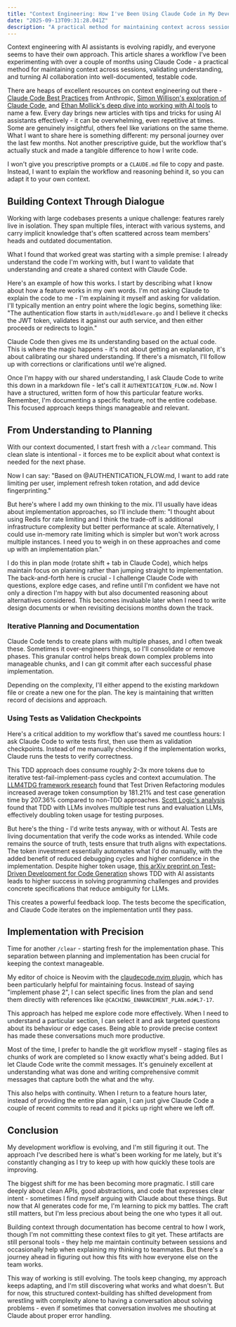 ```yaml
---
title: "Context Engineering: How I've Been Using Claude Code in My Development Workflow"
date: "2025-09-13T09:31:28.041Z"
description: "A practical method for maintaining context across sessions, validating understanding, and turning AI collaboration into well-documented, testable code."
---
```


Context engineering with AI assistants is evolving rapidly, and everyone seems to have their own approach. This article shares a workflow I've been experimenting with over a couple of months using Claude Code - a practical method for maintaining context across sessions, validating understanding, and turning AI collaboration into well-documented, testable code.

There are heaps of excellent resources on context engineering out there - [Claude Code Best Practices](https://www.anthropic.com/engineering/claude-code-best-practices) from Anthropic, [Simon Willison's exploration of Claude Code](https://youtu.be/IS_y40zY-hc?si=tgSP87N5SYlrMDnD), and [Ethan Mollick's deep dive into working with AI tools](https://www.youtube.com/watch?v=fHWFF_pnqDk) to name a few. Every day brings new articles with tips and tricks for using AI assistants effectively - it can be overwhelming, even repetitive at times. Some are genuinely insightful, others feel like variations on the same theme. What I want to share here is something different: my personal journey over the last few months. Not another prescriptive guide, but the workflow that's actually stuck and made a tangible difference to how I write code.

I won't give you prescriptive prompts or a `CLAUDE.md` file to copy and paste. Instead, I want to explain the workflow and reasoning behind it, so you can adapt it to your own context.

## Building Context Through Dialogue

Working with large codebases presents a unique challenge: features rarely live in isolation. They span multiple files, interact with various systems, and carry implicit knowledge that's often scattered across team members' heads and outdated documentation.

What I found that worked great was starting with a simple premise: I already understand the code I'm working with, but I want to validate that understanding and create a shared context with Claude Code.

Here's an example of how this works. I start by describing what I know about how a feature works in my own words. I'm not asking Claude to explain the code to me - I'm explaining it myself and asking for validation. I'll typically mention an entry point where the logic begins, something like: "The authentication flow starts in `auth/middleware.go` and I believe it checks the JWT token, validates it against our auth service, and then either proceeds or redirects to login."

Claude Code then gives me its understanding based on the actual code. This is where the magic happens - it's not about getting an explanation, it's about calibrating our shared understanding. If there's a mismatch, I'll follow up with corrections or clarifications until we're aligned.

Once I'm happy with our shared understanding, I ask Claude Code to write this down in a markdown file - let's call it `AUTHENTICATION_FLOW.md`. Now I have a structured, written form of how this particular feature works. Remember, I'm documenting a specific feature, not the entire codebase. This focused approach keeps things manageable and relevant.

## From Understanding to Planning

With our context documented, I start fresh with a `/clear` command. This clean slate is intentional - it forces me to be explicit about what context is needed for the next phase.

Now I can say: "Based on @AUTHENTICATION_FLOW.md, I want to add rate limiting per user, implement refresh token rotation, and add device fingerprinting."

But here's where I add my own thinking to the mix. I'll usually have ideas about implementation approaches, so I'll include them: "I thought about using Redis for rate limiting and I think the trade-off is additional infrastructure complexity but better performance at scale. Alternatively, I could use in-memory rate limiting which is simpler but won't work across multiple instances. I need you to weigh in on these approaches and come up with an implementation plan."

I do this in plan mode (rotate shift + tab in Claude Code), which helps maintain focus on planning rather than jumping straight to implementation. The back-and-forth here is crucial - I challenge Claude Code with questions, explore edge cases, and refine until I'm confident we have not only a direction I'm happy with but also documented reasoning about alternatives considered. This becomes invaluable later when I need to write design documents or when revisiting decisions months down the track.

### Iterative Planning and Documentation

Claude Code tends to create plans with multiple phases, and I often tweak these. Sometimes it over-engineers things, so I'll consolidate or remove phases. This granular control helps break down complex problems into manageable chunks, and I can git commit after each successful phase implementation.

Depending on the complexity, I'll either append to the existing markdown file or create a new one for the plan. The key is maintaining that written record of decisions and approach.

### Using Tests as Validation Checkpoints

Here's a critical addition to my workflow that's saved me countless hours: I ask Claude Code to write tests first, then use them as validation checkpoints. Instead of me manually checking if the implementation works, Claude runs the tests to verify correctness.

This TDD approach does consume roughly 2-3x more tokens due to iterative test-fail-implement-pass cycles and context accumulation. The [LLM4TDG framework research](https://cybersecurity.springeropen.com/articles/10.1186/s42400-024-00335-4) found that Test Driven Refactoring modules increased average token consumption by 181.21% and test case generation time by 207.36% compared to non-TDD approaches. [Scott Logic's analysis](https://blog.scottlogic.com/2023/12/18/implementing-cost-effective-test-driven-development-in-an-llm-application.html) found that TDD with LLMs involves multiple test runs and evaluation LLMs, effectively doubling token usage for testing purposes.

But here's the thing - I'd write tests anyway, with or without AI. Tests are living documentation that verify the code works as intended. While code remains the source of truth, tests ensure that truth aligns with expectations. The token investment essentially automates what I'd do manually, with the added benefit of reduced debugging cycles and higher confidence in the implementation. Despite higher token usage, [this arXiv preprint on Test-Driven Development for Code Generation](https://arxiv.org/abs/2402.13521) shows TDD with AI assistants leads to higher success in solving programming challenges and provides concrete specifications that reduce ambiguity for LLMs.

This creates a powerful feedback loop. The tests become the specification, and Claude Code iterates on the implementation until they pass.

## Implementation with Precision

Time for another `/clear` - starting fresh for the implementation phase. This separation between planning and implementation has been crucial for keeping the context manageable.

My editor of choice is Neovim with the [claudecode.nvim plugin](https://github.com/coder/claudecode.nvim), which has been particularly helpful for maintaining focus. Instead of saying "implement phase 2", I can select specific lines from the plan and send them directly with references like `@CACHING_ENHANCEMENT_PLAN.md#L7-17`.

This approach has helped me explore code more effectively. When I need to understand a particular section, I can select it and ask targeted questions about its behaviour or edge cases. Being able to provide precise context has made these conversations much more productive.

Most of the time, I prefer to handle the git workflow myself - staging files as chunks of work are completed so I know exactly what's being added. But I let Claude Code write the commit messages. It's genuinely excellent at understanding what was done and writing comprehensive commit messages that capture both the what and the why.

This also helps with continuity. When I return to a feature hours later, instead of providing the entire plan again, I can just give Claude Code a couple of recent commits to read and it picks up right where we left off.

## Conclusion

My development workflow is evolving, and I'm still figuring it out. The approach I've described here is what's been working for me lately, but it's constantly changing as I try to keep up with how quickly these tools are improving.

The biggest shift for me has been becoming more pragmatic. I still care deeply about clean APIs, good abstractions, and code that expresses clear intent - sometimes I find myself arguing with Claude about these things. But now that AI generates code for me, I'm learning to pick my battles. The craft still matters, but I'm less precious about being the one who types it all out.

Building context through documentation has become central to how I work, though I'm not committing these context files to git yet. These artifacts are still personal tools - they help me maintain continuity between sessions and occasionally help when explaining my thinking to teammates. But there's a journey ahead in figuring out how this fits with how everyone else on the team works.

This way of working is still evolving. The tools keep changing, my approach keeps adapting, and I'm still discovering what works and what doesn't. But for now, this structured context-building has shifted development from wrestling with complexity alone to having a conversation about solving problems - even if sometimes that conversation involves me shouting at Claude about proper error handling.
